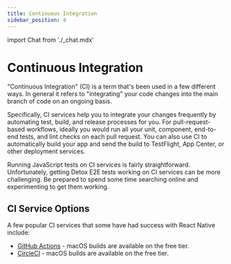 ```yaml
---
title: Continuous Integration
sidebar_position: 4
---
```

import Chat from './_chat.mdx'

# Continuous Integration

"Continuous Integration" (CI) is a term that's been used in a few different ways. In general it refers to "integrating" your code changes into the main branch of code on an ongoing basis.

Specifically, CI services help you to integrate your changes frequently by automating test, build, and release processes for you. For pull-request-based workflows, ideally you would run all your unit, component, end-to-end tests, and lint checks on each pull request. You can also use CI to automatically build your app and send the build to TestFlight, App Center, or other deployment services.

Running JavaScript tests on CI services is fairly straightforward. Unfortunately, getting Detox E2E tests working on CI services can be more challenging. Be prepared to spend some time searching online and experimenting to get them working.

## CI Service Options

A few popular CI services that some have had success with React Native include:

- [GitHub Actions](https://github.com/features/actions) - macOS builds are available on the free tier.
- [CircleCI](https://circleci.com) - macOS builds are available on the free tier.

<Chat />
